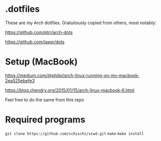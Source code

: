 # .dotfiles

These are my Arch dotfiles. Gratuitously copied from others, most notably:

https://github.com/ptrr/arch-dots

https://github.com/jaagr/dots


# Setup (MacBook)

https://medium.com/@philpl/arch-linux-running-on-my-macbook-2ea525ebefe3

https://blog.chendry.org/2015/01/15/arch-linux-macbook-6.html


Feel free to do the same from this repo


# Required programs

`git clone https://github.com/schischi/xcwd.git`
`make`
`make install`
